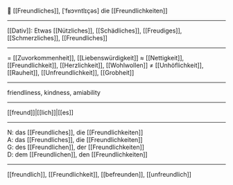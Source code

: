 🔵 [[Freundliches]], [ˈfʁɔʏntlɪçəs]
die [[Freundlichkeiten]]

---
[[Dativ]]: Etwas [[Nützliches]], [[Schädliches]], [[Freudiges]], [[Schmerzliches]], [[Freundliches]]

---
= [[Zuvorkommenheit]], [[Liebenswürdigkeit]]
≈ [[Nettigkeit]], [[Freundlichkeit]], [[Herzlichkeit]], [[Wohlwollen]]
≠ [[Unhöflichkeit]], [[Rauheit]], [[Unfreundlichkeit]], [[Grobheit]]

---
friendliness, kindness, amiability

---
[[freund]]|[[lich]]|[[es]]

---
N: das [[Freundliches]], die [[Freundlichkeiten]]  
A: das [[Freundliches]], die [[Freundlichkeiten]]  
G: des [[Freundlichen]], der [[Freundlichkeiten]]  
D: dem [[Freundlichen]], den [[Freundlichkeiten]]  

---
[[freundlich]], [[Freundlichkeit]], [[befreunden]], [[unfreundlich]]